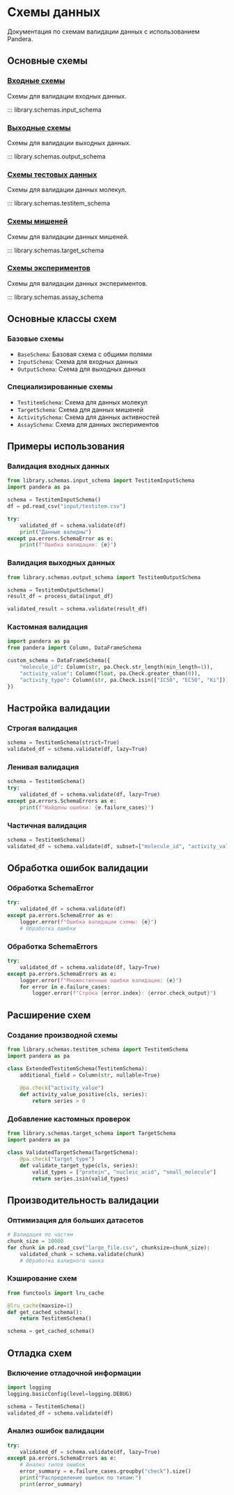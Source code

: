 # Схемы данных

Документация по схемам валидации данных с использованием Pandera.

## Основные схемы

### [Входные схемы](input_schemas.md)

Схемы для валидации входных данных.

::: library.schemas.input_schema

### [Выходные схемы](output_schemas.md)

Схемы для валидации выходных данных.

::: library.schemas.output_schema

### [Схемы тестовых данных](testitem_schemas.md)

Схемы для валидации данных молекул.

::: library.schemas.testitem_schema

### [Схемы мишеней](target_schemas.md)

Схемы для валидации данных мишеней.

::: library.schemas.target_schema

### [Схемы экспериментов](assay_schemas.md)

Схемы для валидации данных экспериментов.

::: library.schemas.assay_schema

## Основные классы схем

### Базовые схемы

- `BaseSchema`: Базовая схема с общими полями
- `InputSchema`: Схема для входных данных
- `OutputSchema`: Схема для выходных данных

### Специализированные схемы

- `TestitemSchema`: Схема для данных молекул
- `TargetSchema`: Схема для данных мишеней
- `ActivitySchema`: Схема для данных активностей
- `AssaySchema`: Схема для данных экспериментов

## Примеры использования

### Валидация входных данных

```python
from library.schemas.input_schema import TestitemInputSchema
import pandera as pa

schema = TestitemInputSchema()
df = pd.read_csv("input/testitem.csv")

try:
    validated_df = schema.validate(df)
    print("Данные валидны")
except pa.errors.SchemaError as e:
    print(f"Ошибка валидации: {e}")
```

### Валидация выходных данных

```python
from library.schemas.output_schema import TestitemOutputSchema

schema = TestitemOutputSchema()
result_df = process_data(input_df)

validated_result = schema.validate(result_df)
```

### Кастомная валидация

```python
import pandera as pa
from pandera import Column, DataFrameSchema

custom_schema = DataFrameSchema({
    "molecule_id": Column(str, pa.Check.str_length(min_length=1)),
    "activity_value": Column(float, pa.Check.greater_than(0)),
    "activity_type": Column(str, pa.Check.isin(["IC50", "EC50", "Ki"]))
})
```

## Настройка валидации

### Строгая валидация

```python
schema = TestitemSchema(strict=True)
validated_df = schema.validate(df, lazy=True)
```

### Ленивая валидация

```python
schema = TestitemSchema()
try:
    validated_df = schema.validate(df, lazy=True)
except pa.errors.SchemaErrors as e:
    print(f"Найдены ошибки: {e.failure_cases}")
```

### Частичная валидация

```python
schema = TestitemSchema()
validated_df = schema.validate(df, subset=["molecule_id", "activity_value"])
```

## Обработка ошибок валидации

### Обработка SchemaError

```python
try:
    validated_df = schema.validate(df)
except pa.errors.SchemaError as e:
    logger.error(f"Ошибка валидации схемы: {e}")
    # Обработка ошибки
```

### Обработка SchemaErrors

```python
try:
    validated_df = schema.validate(df, lazy=True)
except pa.errors.SchemaErrors as e:
    logger.error(f"Множественные ошибки валидации: {e}")
    for error in e.failure_cases:
        logger.error(f"Строка {error.index}: {error.check_output}")
```

## Расширение схем

### Создание производной схемы

```python
from library.schemas.testitem_schema import TestitemSchema
import pandera as pa

class ExtendedTestitemSchema(TestitemSchema):
    additional_field = Column(str, nullable=True)
    
    @pa.check("activity_value")
    def activity_value_positive(cls, series):
        return series > 0
```

### Добавление кастомных проверок

```python
from library.schemas.target_schema import TargetSchema
import pandera as pa

class ValidatedTargetSchema(TargetSchema):
    @pa.check("target_type")
    def validate_target_type(cls, series):
        valid_types = ["protein", "nucleic_acid", "small_molecule"]
        return series.isin(valid_types)
```

## Производительность валидации

### Оптимизация для больших датасетов

```python
# Валидация по частям
chunk_size = 10000
for chunk in pd.read_csv("large_file.csv", chunksize=chunk_size):
    validated_chunk = schema.validate(chunk)
    # Обработка валидного чанка
```

### Кэширование схем

```python
from functools import lru_cache

@lru_cache(maxsize=1)
def get_cached_schema():
    return TestitemSchema()

schema = get_cached_schema()
```

## Отладка схем

### Включение отладочной информации

```python
import logging
logging.basicConfig(level=logging.DEBUG)

schema = TestitemSchema()
validated_df = schema.validate(df)
```

### Анализ ошибок валидации

```python
try:
    validated_df = schema.validate(df, lazy=True)
except pa.errors.SchemaErrors as e:
    # Анализ типов ошибок
    error_summary = e.failure_cases.groupby("check").size()
    print("Распределение ошибок по типам:")
    print(error_summary)
```
